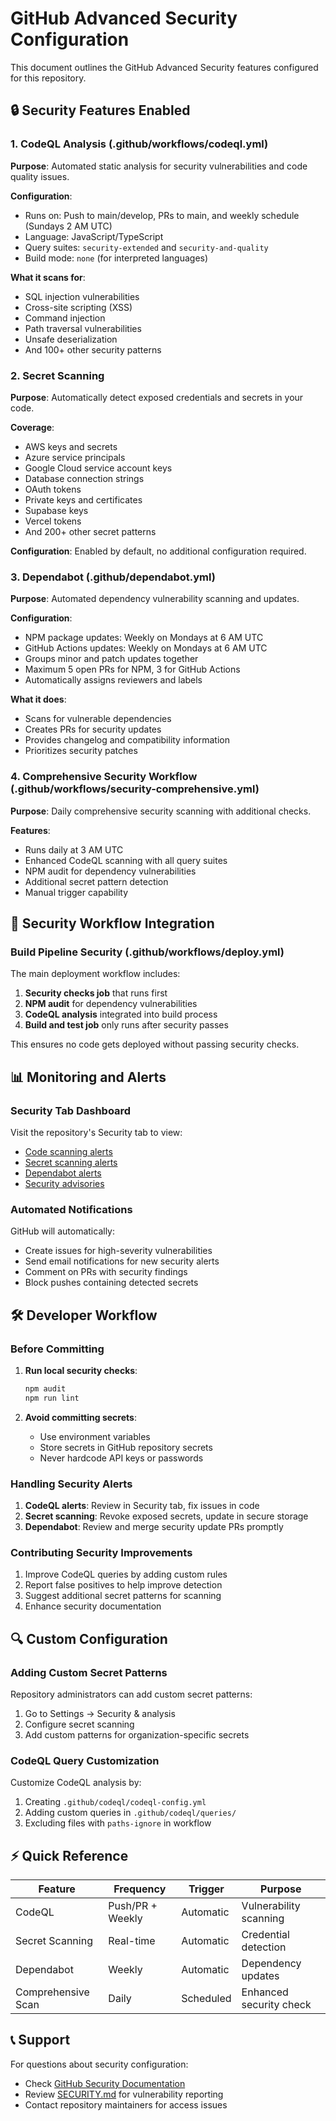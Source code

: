 # GitHub Advanced Security Configuration

This document outlines the GitHub Advanced Security features configured for this repository.

## 🔒 Security Features Enabled

### 1. CodeQL Analysis (.github/workflows/codeql.yml)

**Purpose**: Automated static analysis for security vulnerabilities and code quality issues.

**Configuration**:
- Runs on: Push to main/develop, PRs to main, and weekly schedule (Sundays 2 AM UTC)
- Language: JavaScript/TypeScript
- Query suites: `security-extended` and `security-and-quality`
- Build mode: `none` (for interpreted languages)

**What it scans for**:
- SQL injection vulnerabilities
- Cross-site scripting (XSS)
- Command injection
- Path traversal vulnerabilities
- Unsafe deserialization
- And 100+ other security patterns

### 2. Secret Scanning

**Purpose**: Automatically detect exposed credentials and secrets in your code.

**Coverage**:
- AWS keys and secrets
- Azure service principals
- Google Cloud service account keys
- Database connection strings
- OAuth tokens
- Private keys and certificates
- Supabase keys
- Vercel tokens
- And 200+ other secret patterns

**Configuration**: Enabled by default, no additional configuration required.

### 3. Dependabot (.github/dependabot.yml)

**Purpose**: Automated dependency vulnerability scanning and updates.

**Configuration**:
- NPM package updates: Weekly on Mondays at 6 AM UTC
- GitHub Actions updates: Weekly on Mondays at 6 AM UTC
- Groups minor and patch updates together
- Maximum 5 open PRs for NPM, 3 for GitHub Actions
- Automatically assigns reviewers and labels

**What it does**:
- Scans for vulnerable dependencies
- Creates PRs for security updates
- Provides changelog and compatibility information
- Prioritizes security patches

### 4. Comprehensive Security Workflow (.github/workflows/security-comprehensive.yml)

**Purpose**: Daily comprehensive security scanning with additional checks.

**Features**:
- Runs daily at 3 AM UTC
- Enhanced CodeQL scanning with all query suites
- NPM audit for dependency vulnerabilities
- Additional secret pattern detection
- Manual trigger capability

## 🚀 Security Workflow Integration

### Build Pipeline Security (.github/workflows/deploy.yml)

The main deployment workflow includes:
1. **Security checks job** that runs first
2. **NPM audit** for dependency vulnerabilities  
3. **CodeQL analysis** integrated into build process
4. **Build and test job** only runs after security passes

This ensures no code gets deployed without passing security checks.

## 📊 Monitoring and Alerts

### Security Tab Dashboard

Visit the repository's Security tab to view:
- [Code scanning alerts](../../security/code-scanning)
- [Secret scanning alerts](../../security/secret-scanning)  
- [Dependabot alerts](../../security/dependabot)
- [Security advisories](../../security/advisories)

### Automated Notifications

GitHub will automatically:
- Create issues for high-severity vulnerabilities
- Send email notifications for new security alerts
- Comment on PRs with security findings
- Block pushes containing detected secrets

## 🛠️ Developer Workflow

### Before Committing

1. **Run local security checks**:
   ```bash
   npm audit
   npm run lint
   ```

2. **Avoid committing secrets**:
   - Use environment variables
   - Store secrets in GitHub repository secrets
   - Never hardcode API keys or passwords

### Handling Security Alerts

1. **CodeQL alerts**: Review in Security tab, fix issues in code
2. **Secret scanning**: Revoke exposed secrets, update in secure storage
3. **Dependabot**: Review and merge security update PRs promptly

### Contributing Security Improvements

1. Improve CodeQL queries by adding custom rules
2. Report false positives to help improve detection
3. Suggest additional secret patterns for scanning
4. Enhance security documentation

## 🔍 Custom Configuration

### Adding Custom Secret Patterns

Repository administrators can add custom secret patterns:
1. Go to Settings → Security & analysis
2. Configure secret scanning
3. Add custom patterns for organization-specific secrets

### CodeQL Query Customization

Customize CodeQL analysis by:
1. Creating `.github/codeql/codeql-config.yml`
2. Adding custom queries in `.github/codeql/queries/`
3. Excluding files with `paths-ignore` in workflow

## ⚡ Quick Reference

| Feature | Frequency | Trigger | Purpose |
|---------|-----------|---------|---------|
| CodeQL | Push/PR + Weekly | Automatic | Vulnerability scanning |
| Secret Scanning | Real-time | Automatic | Credential detection |
| Dependabot | Weekly | Automatic | Dependency updates |
| Comprehensive Scan | Daily | Scheduled | Enhanced security check |

## 📞 Support

For questions about security configuration:
- Check [GitHub Security Documentation](https://docs.github.com/en/code-security)
- Review [SECURITY.md](../SECURITY.md) for vulnerability reporting
- Contact repository maintainers for access issues